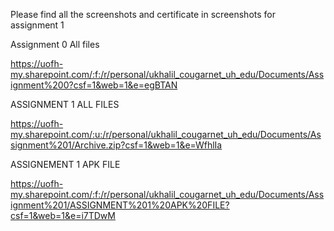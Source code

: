 Please find all the screenshots and certificate in screenshots for assignment 1

Assignment 0 All files

https://uofh-my.sharepoint.com/:f:/r/personal/ukhalil_cougarnet_uh_edu/Documents/Assignment%200?csf=1&web=1&e=egBTAN

ASSIGNMENT 1 ALL FILES

https://uofh-my.sharepoint.com/:u:/r/personal/ukhalil_cougarnet_uh_edu/Documents/Assignment%201/Archive.zip?csf=1&web=1&e=WfhlIa

ASSIGNEMENT 1 APK FILE

https://uofh-my.sharepoint.com/:f:/r/personal/ukhalil_cougarnet_uh_edu/Documents/Assignment%201/ASSIGNMENT%201%20APK%20FILE?csf=1&web=1&e=i7TDwM



